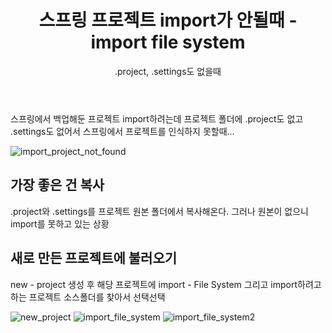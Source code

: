 ﻿---
layout: post
published: true
title: 스프링 프로젝트 import가 안될때 - import file system
subtitle: .project, .settings도 없을때
tags: [spring,project,import]
---

스프링에서 백업해둔 프로젝트 import하려는데 프로젝트 폴더에 .project도 없고 .settings도 없어서 스프링에서 프로젝트를 인식하지 못할때...

![import_project_not_found](/img/posts/2018/07/import_project_not_found.jpg)


## 가장 좋은 건 복사

.project와 .settings를 프로젝트 원본 폴더에서 복사해온다.
그러나 원본이 없으니 import를 못하고 있는 상황


## 새로 만든 프로젝트에 불러오기

new - project 생성 후 해당 프로젝트에 import - File System 그리고 import하려고 하는 프로젝트 소스폴더를 찾아서 선택선택

![new_project](/img/posts/2018/07/new_project.jpg)
![import_file_system](/img/posts/2018/07/import_file_system.jpg)
![import_file_system2](/img/posts/2018/07/import_file_system2.jpg)


